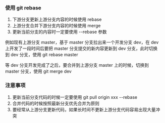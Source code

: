 ### 使用 git rebase

1. 下游分支更新上游分支内容的时候使用 rebase
2. 上游分支合并下游分支内容的时候使用 merge
3. 更新当前分支的内容时一定要使用 --rebase 参数

例如现有上游分支 master，基于 master 分支拉出来一个开发分支 dev，在 dev 上开发了一段时间后要把 master 分支提交的新内容更新到 dev 分支，此时切换到 dev 分支，使用 git rebase master

等 dev 分支开发完成了之后，要合并到上游分支 master 上的时候，切换到 master 分支，使用 git merge dev

### 注意事项

1. 更新当前分支代码的时候一定要使用 git pull origin xxx --rebase
2. 合并代码的时候按照最新分支优先合并为原则
3. 要经常从上游分支更新代码，如果长时间不更新上游分支代码容易出现大量冲突
